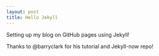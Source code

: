 ```yaml
---
layout: post
title: Hello Jekyll
---
```


Setting up my blog on GitHub pages using Jekyll!

Thanks to @barryclark for his tutorial and Jekyll-now repo!